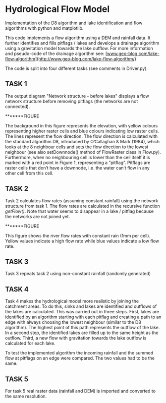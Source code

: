 # Hydrological Flow Model

Implementation of the D8 algorithm and lake identification and flow algorithms with python and matplotlib.

This code implements a flow algorithm using a DEM and rainfall data. It further identifies and fills pitflags / lakes and develops a drainage algorithm using a gravitation model towards the lake outflow. For more information and pseudo-code of the drainage algorithm see: [www.geo-blog.com/lake-flow-algorithm](http://www.geo-blog.com/lake-flow-algorithm/)

The code is split into four different tasks (see comments in Driver.py).


## TASK 1

The output diagram "Network structure - before lakes" displays a flow network structure before removing pitflags (the networks are not connected).


*******FIGURE

The background in this figure represents the elevation, with yellow colours representing higher raster cells and blue colours indicating low raster cells. The lines represent the flow direction. The flow direction is calculated with the standard algorithm D8, introduced by O’Callaghan & Mark (1984), which looks at the 8 neighbour cells and sets the flow direction to the lowest neighbour (see also setDownnode() method of FlowRaster class in Flow.py). Furthermore, when no neighbouring cell is lower than the cell itself it is marked with a red point in Figure 1, representing a “pitflag”. Pitflags are raster cells that don’t have a downnode, i.e. the water can’t flow in any other cell from this cell.



## TASK 2

Task 2 calculates flow rates (assuming constant rainfall) using the network structure from task 1. The flow rates are calculated in the recursive function *getFlow()*. Note that water seems to disappear in a lake / pitflag because the networks are not joined yet.

*******FIGURE

This figure shows the river flow rates with constant rain (1mm per cell). Yellow values indicate a high flow rate while blue values indicate a low flow rate.


## TASK 3

Task 3 repeats task 2 using non-constant rainfall (randomly generated)


## TASK 4

Task 4 makes the hydrological model more realistic by joining the catchment areas. To do this, sinks and lakes are identified and outflows of the lakes are calculated.
This was carried out in three steps. First, lakes are identified by an algorithm starting with each pitflag and creating a path to an edge with always choosing the lowest neighbour (similar to the D8 algorithm). The highest point of this path represents the outflow of the lake. In a second step, the identified lakes are filled up to the same height as the outflow. Third, a new flow with gravitation towards the lake outflow is calculated for each lake.

To test the implemented algorithm the incoming rainfall and the summed flow at pitflags on an edge were compared. The two values had to be the same.


## TASK 5

For task 5 real raster data (rainfall and DEM) is imported and converted to the same resolution.




